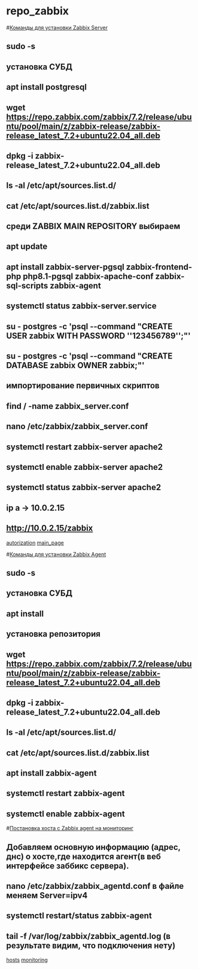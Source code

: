 # repo_zabbix

#<ins>Команды для установки Zabbix Server</ins>

## sudo -s
## установка СУБД
## apt install postgresql
## wget https://repo.zabbix.com/zabbix/7.2/release/ubuntu/pool/main/z/zabbix-release/zabbix-release_latest_7.2+ubuntu22.04_all.deb
## dpkg -i zabbix-release_latest_7.2+ubuntu22.04_all.deb
## ls -al /etc/apt/sources.list.d/
## cat /etc/apt/sources.list.d/zabbix.list
## среди ZABBIX MAIN REPOSITORY выбираем
## apt update
## apt install zabbix-server-pgsql zabbix-frontend-php php8.1-pgsql zabbix-apache-conf zabbix-sql-scripts zabbix-agent
## systemctl status zabbix-server.service
## su - postgres -c 'psql --command "CREATE USER zabbix WITH PASSWORD '\'123456789\'';"'
## su - postgres -c 'psql --command "CREATE DATABASE zabbix OWNER zabbix;"'
## импортирование первичных скриптов
## find / -name zabbix_server.conf
## nano /etc/zabbix/zabbix_server.conf
## systemctl restart zabbix-server apache2
## systemctl enable zabbix-server apache2
## systemctl status zabbix-server apache2
## ip a -> 10.0.2.15
## http://10.0.2.15/zabbix
[autorization](image/autorize.png)
[main_page](image/first_page.png)

#<ins>Команды для установки Zabbix Agent</ins>

## sudo -s
## установка СУБД
## apt install
## установка репозитория
## wget https://repo.zabbix.com/zabbix/7.2/release/ubuntu/pool/main/z/zabbix-release/zabbix-release_latest_7.2+ubuntu22.04_all.deb
## dpkg -i zabbix-release_latest_7.2+ubuntu22.04_all.deb
## ls -al /etc/apt/sources.list.d/
## cat /etc/apt/sources.list.d/zabbix.list
## apt install zabbix-agent
## systemctl restart zabbix-agent
## systemctl enable zabbix-agent

#<ins>Постановка хоста с Zabbix agent на мониторинг</ins>
## Добавляем основную информацию (адрес, днс) о хосте,где находится агент(в веб интерфейсе заббикс сервера).
## nano /etc/zabbix/zabbix_agentd.conf в файле меняем Server=ipv4
## systemctl restart/status zabbix-agent
## tail -f /var/log/zabbix/zabbix_agentd.log (в результате видим, что подключения нету)
[hosts](image/hosts.png)
[monitoring](image/latest.png)
